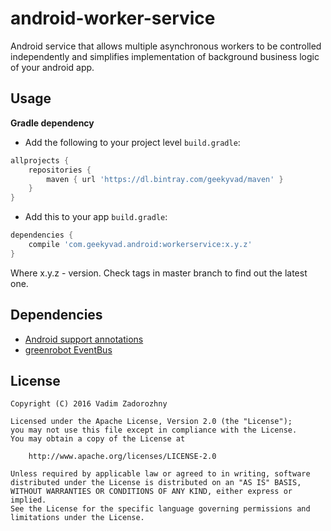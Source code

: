 # android-worker-service

Android service that allows multiple asynchronous workers to be controlled independently and simplifies implementation of background business logic of your android app.

Usage
-----

**Gradle dependency**

  -  Add the following to your project level `build.gradle`:

  
```gradle
allprojects {
	repositories {
		maven { url 'https://dl.bintray.com/geekyvad/maven' }
	}
}
```
  -  Add this to your app `build.gradle`:
 
```gradle
dependencies {
	compile 'com.geekyvad.android:workerservice:x.y.z'
}
```

Where x.y.z - version. Check tags in master branch to find out the latest one.

Dependencies
------------

  * [Android support annotations](https://developer.android.com/reference/android/support/annotation/package-summary.html)
  * [greenrobot EventBus](https://github.com/greenrobot/EventBus)


License
-------


    Copyright (C) 2016 Vadim Zadorozhny
    
    Licensed under the Apache License, Version 2.0 (the "License");
    you may not use this file except in compliance with the License.
    You may obtain a copy of the License at
    
        http://www.apache.org/licenses/LICENSE-2.0

    Unless required by applicable law or agreed to in writing, software
    distributed under the License is distributed on an "AS IS" BASIS,
    WITHOUT WARRANTIES OR CONDITIONS OF ANY KIND, either express or implied.
    See the License for the specific language governing permissions and
    limitations under the License.
